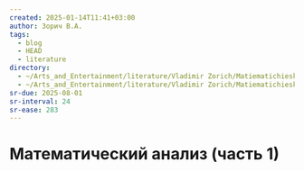 ```yaml
---
created: 2025-01-14T11:41+03:00
author: Зорич В.А.
tags:
  - blog
  - HEAD
  - literature
directory:
  - ~/Arts_and_Entertainment/literature/Vladimir Zorich/Matiematichieskii analiz (chast' 1), 10-ie izdaniie (2378)/
  - ~/Arts_and_Entertainment/literature/Vladimir Zorich/Matiematichieskii analiz (chast' 2), 9-ie izdaniie (2377)/
sr-due: 2025-08-01
sr-interval: 24
sr-ease: 283
---
```


# Математический анализ (часть 1)
